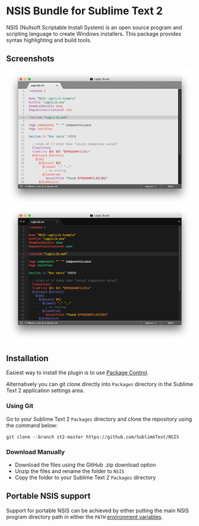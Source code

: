 # NSIS Bundle for Sublime Text 2

NSIS (Nullsoft Scriptable Install System) is an open source program and scripting language to create Windows installers. This package provides syntax highlighting and build tools.

## Screenshots

![Light Theme](https://raw.githubusercontent.com/SublimeText/NSIS/st2-master/screenshots/light-theme.png)
![Dark Theme](https://raw.githubusercontent.com/SublimeText/NSIS/st2-master/screenshots/dark-theme.png)

## Installation

Easiest way to install the plugin is to use [Package Control](http://wbond.net/sublime_packages/package_control).

Alternatively you can git clone directly into `Packages` directory in the Sublime Text 2 application settings area.

### Using Git

Go to your Sublime Text 2 `Packages` directory and clone the repository using the command below:

    git clone --branch st2-master https://github.com/SublimeText/NSIS

### Download Manually

* Download the files using the GitHub .zip download option
* Unzip the files and rename the folder to `NSIS`
* Copy the folder to your Sublime Text 2 `Packages` directory

## Portable NSIS support

Support for portable NSIS can be achieved by either putting the main NSIS program directory path in either the `PATH` [environment variables](http://superuser.com/questions/284342/what-are-path-and-other-environment-variables-and-how-can-i-set-or-use-them/284351#284351).
